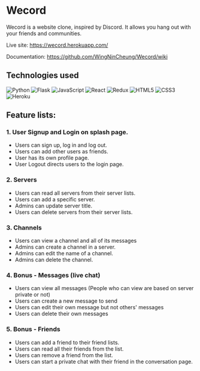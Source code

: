 # Wecord
Wecord is a website clone, inspired by Discord. It allows you hang out with your friends and communities.

Live site: https://wecord.herokuapp.com/

Documentation: https://github.com/WingNinCheung/Wecord/wiki

## Technologies used
![Python](https://img.shields.io/badge/python-3670A0?style=for-the-badge&logo=python&logoColor=ffdd54)
![Flask](https://img.shields.io/badge/flask-%23000.svg?style=for-the-badge&logo=flask&logoColor=white)
![JavaScript](https://img.shields.io/badge/javascript-%23323330.svg?style=for-the-badge&logo=javascript&logoColor=%23F7DF1E)
![React](https://img.shields.io/badge/react-%2320232a.svg?style=for-the-badge&logo=react&logoColor=%2361DAFB)
![Redux](https://img.shields.io/badge/redux-%23593d88.svg?style=for-the-badge&logo=redux&logoColor=white)
![HTML5](https://img.shields.io/badge/html5-%23E34F26.svg?style=for-the-badge&logo=html5&logoColor=white)
![CSS3](https://img.shields.io/badge/css3-%231572B6.svg?style=for-the-badge&logo=css3&logoColor=white)
![Heroku](https://img.shields.io/badge/heroku-%23430098.svg?style=for-the-badge&logo=heroku&logoColor=white)

## Feature lists:

### 1. User Signup and Login on splash page.
* Users can sign up, log in and log out.
* Users can add other users as friends.
* User has its own profile page.
* User Logout directs users to the login page.

### 2. Servers
* Users can read all servers from their server lists.
* Users can add a specific server.
* Admins can update server title.
* Users can delete servers from their server lists.

### 3. Channels
* Users can view a channel and all of its messages
* Admins can create a channel in a server.
* Admins can edit the name of a channel.
* Admins can delete the channel.

### 4. Bonus - Messages (live chat)
* Users can view all messages (People who can view are based on server private or not)
* Users can create a new message to send 
* Users can edit their own message but not others' messages
* Users can delete their own messages 


### 5. Bonus - Friends
* Users can add a friend to their friend lists.
* Users can read all their friends from the list.
* Users can remove a friend from the list.
* Users can start a private chat with their friend in the conversation page.



